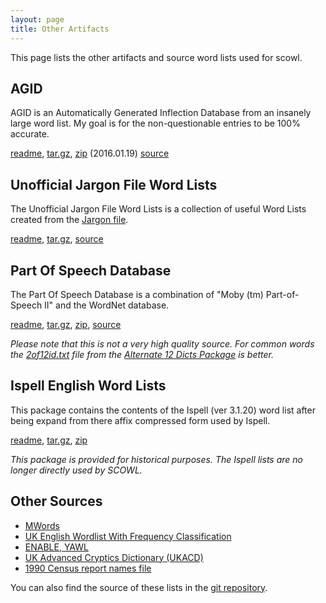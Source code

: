 ```yaml
---
layout: page
title: Other Artifacts
---
```


This page lists the other artifacts and source word lists used for
scowl.  

## AGID

AGID is an Automatically Generated Inflection Database from an
insanely large word list. My goal is for the non-questionable entries
to be 100% accurate.

<a href="/agid-readme">readme</a>,
<a href="http://downloads.sourceforge.net/wordlist/agid-2016.01.19.tar.gz">tar.gz</a>, 
<a href="http://downloads.sourceforge.net/wordlist/agid-2016.01.19.zip">zip</a>
(2016.01.19) 
[source](http://github.com/kevina/wordlist)        

## Unofficial Jargon File Word Lists

The Unofficial Jargon File Word Lists is a collection of useful Word Lists created 
from the [Jargon file](http://en.wikipedia.org/wiki/Jargon_File).

<a href="/jargon-wl-readme">readme</a>,
<a href="http://downloads.sourceforge.net/wordlist/jargon-wl-4.2.0-1.tar.gz">tar.gz</a>,
[source](http://github.com/kevina/wordlist)        

## Part Of Speech Database

The Part Of Speech Database is a combination of "Moby (tm)
Part-of-Speech II" and the WordNet database.

<a href="/pos-readme">readme</a>,
<a href="http://downloads.sourceforge.net/wordlist/pos-1.tar.gz">tar.gz</a>,
<a href="http://downloads.sourceforge.net/wordlist/pos-1.zip">zip</a>,
[source](http://github.com/kevina/wordlist)

_Please note that this is not a very high quality source.  For common
words the [2of12id.txt](/alt12dicts-infl-readme) file from the
[Alternate 12 Dicts Package](/12dicts) is better._

## Ispell English Word Lists

This package contains the contents of the Ispell (ver 3.1.20) word
list after being expand from there affix compressed form used by
Ispell.

<a href="/ispell-enwl-readme">readme</a>,
<a href="http://downloads.sourceforge.net/wordlist/ispell-enwl-3.1.20.tar.gz">tar.gz</a>,
<a href="http://downloads.sourceforge.net/wordlist/ispell-enwl-3.1.20.zip">zip</a>

_This package is provided for historical purposes.  The Ispell lists
are no longer directly used by SCOWL._

## Other Sources

* [MWords](http://icon.shef.ac.uk/Moby/)
* [UK English Wordlist With Frequency Classification](http://www.bckelk.ukfsn.org/menu.html)
* [ENABLE, YAWL](http://web.archive.org/web/20090122025747/http://personal.riverusers.com/~thegrendel/software.html)
* [UK Advanced Cryptics Dictionary (UKACD)](http://ftp.sunet.se/mirror/archive/ftp.sunet.se/pub/simtelnet/win3/homeent/ukacd17.zip)
* [1990 Census report names file](http://www.census.gov/topics/population/genealogy/data/1990_census/1990_census_namefiles.html)

You can also find the source of these lists in the
[git repository](https://github.com/kevina/wordlist/tree/master/other).
